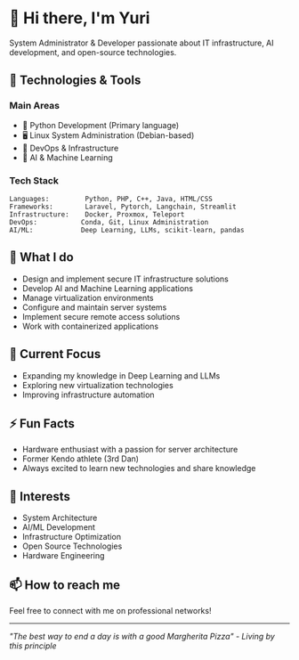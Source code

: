 # 👋 Hi there, I'm Yuri

System Administrator & Developer passionate about IT infrastructure, AI development, and open-source technologies.

## 🔧 Technologies & Tools

### Main Areas
- 🐍 Python Development (Primary language)
- 🖥️ Linux System Administration (Debian-based)
- 🚀 DevOps & Infrastructure
- 🤖 AI & Machine Learning

### Tech Stack
```text
Languages:         Python, PHP, C++, Java, HTML/CSS
Frameworks:        Laravel, Pytorch, Langchain, Streamlit
Infrastructure:    Docker, Proxmox, Teleport
DevOps:           Conda, Git, Linux Administration
AI/ML:            Deep Learning, LLMs, scikit-learn, pandas
```

## 💼 What I do
- Design and implement secure IT infrastructure solutions
- Develop AI and Machine Learning applications
- Manage virtualization environments
- Configure and maintain server systems
- Implement secure remote access solutions
- Work with containerized applications

## 🌱 Current Focus
- Expanding my knowledge in Deep Learning and LLMs
- Exploring new virtualization technologies
- Improving infrastructure automation

## ⚡ Fun Facts
- Hardware enthusiast with a passion for server architecture
- Former Kendo athlete (3rd Dan)
- Always excited to learn new technologies and share knowledge

## 🎯 Interests
- System Architecture
- AI/ML Development
- Infrastructure Optimization
- Open Source Technologies
- Hardware Engineering

## 📫 How to reach me
Feel free to connect with me on professional networks!

---
*"The best way to end a day is with a good Margherita Pizza" - Living by this principle*
